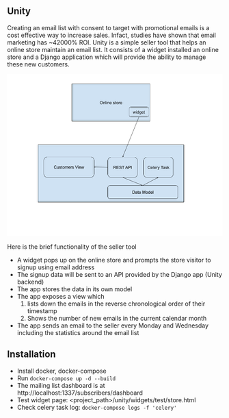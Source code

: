 ## Unity
Creating an email list with consent to target with promotional emails is a cost effective way to increase sales. Infact, studies have shown that email
marketing has ~42000% ROI. Unity is a simple seller tool that helps an online store maintain an email list. It consists of a widget installed an online store and a Django application which will provide the ability to manage these new customers.

![Seller Tool](cac-widget.png)

Here is the brief functionality of the seller tool
- A widget pops up on the online store and prompts the store visitor to signup using email address
- The signup data will be sent to an API provided by the Django app (Unity backend)
- The app stores the data in its own model
- The app exposes a view which 
	1.  lists down the emails in the reverse chronological order of their  timestamp
	2. Shows the number of new emails in the current calendar month
- The app sends an email to the seller every Monday and Wednesday including the statistics around the email list

## Installation
-   Install docker, docker-compose
-   Run ```docker-compose up -d --build```
-   The mailing list dashboard is at http://localhost:1337/subscribers/dashboard
-   Test widget page: <project_path>/unity/widgets/test/store.html
-   Check celery task log: ```docker-compose logs -f 'celery'```

